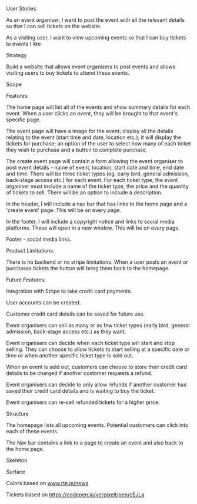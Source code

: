 User Stories

As an event organiser, I want to post the event with all the relevant details so that I can sell tickets on the website.

As a visiting user, I want to view upcoming events so that I can buy tickets to events I like


Strategy

Build a website that allows event organisers to post events and allows visiting users to buy tickets to attend these events.

Scope 

Features:

The home page will list all of the events and show summary details for each event. When a user clicks an event, they will be brought to that event's specific page.

The event page will have a image for the event; display all the details relating to the event (start time and date, location etc.); it will display the tickets for purchase; an option of the user to select how many of each ticket they wish to purchase and a button to complete purchase.

The create event page will contain a form allowing the event organiser to post event details - name of event, location, start date and time, end date and time. 
There will be three ticket types (eg. early bird, general admission, back-stage access etc.) for each event. 
For each ticket type, the event organiser must include a name of the ticket type, the price and the quantity of tickets to sell. There will be an option to include a description.

In the header, I will include a nav bar that has links to the home page and a 'create event' page. This will be on every page.

In the footer, I will include a copyright notice and links to social media platforms. These will open in a new window. This will be on every page.

Footer - social media links.

Product Limitations:

There is no backend or no stripe limitations. When a user posts an event or purchases tickets the button will bring them back to the homepage.



Future Features:

Integration with Stripe to take credit card payments.

User accounts can be created.

Customer credit card details can be saved for future use.

Event organisers can sell as many or as few ticket types (early bird, general admission, back-stage access etc.) as they want.

Event organisers can decide when each ticket type will start and stop selling. They can choose to allow tickets to start selling at a specific date or time or when another specific ticket type is sold out.

When an event is sold out, customers can choose to store their credit card details to be charged if another customer requests a refund.

Event organisers can decide to only allow refunds if another customer has saved their credit card details and is waiting to buy the ticket.

Event organisers can re-sell refunded tickets for a higher price.


Structure

The homepage lists all upcoming events. Potential customers can click into each of these events.

The Nav bar contains a link to a page to create an event and also back to the home page.

Skeleton



Surface

Colors based on www.rte.ie/news

Tickets based on https://codepen.io/verpixelt/pen/cEJLa 





